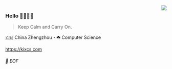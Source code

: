 <img align="right" src="https://github-readme-stats.vercel.app/api?username=KuiperSirius&show_icons=true&icon_color=479F05&text_color=479F05&bg_color=ffffff&hide_title=true&theme=merko" />

### Hello 🥭🥝🥗🍓

> Keep Calm and Carry On.

🇨🇳 China Zhengzhou・☘️ Computer Science

https://kixcs.com

###### 💾 EOF
